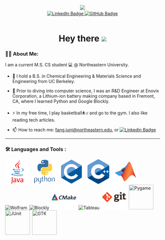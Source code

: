 <div id="header" align="center">
  <img src="https://media.giphy.com/media/VTtANKl0beDFQRLDTh/giphy.gif" width="100"/>

  <div id="badges">
  <a href="https://www.linkedin.com/in/junjie-fang/">
    <img src="https://img.shields.io/badge/LinkedIn-blue?style=for-the-badge&logo=linkedin&logoColor=white" alt="LinkedIn Badge"/>
  </a>
  <a href="https://github.com/LocalBinNotFound">
    <img src="https://img.shields.io/badge/Github-black?style=for-the-badge&logo=github&logoColor=white" alt="GitHub Badge"/>
  </a>
  </div>

  <img src="https://komarev.com/ghpvc/?username=LocalBinNotFound&style=flat-square&color=blue" alt=""/>

  <h1>
  Hey there
  <img src="https://media.giphy.com/media/hvRJCLFzcasrR4ia7z/giphy.gif" width="30px"/>
  </h1>
</div>


### :man_technologist: About Me:

I am a current M.S. CS student 💻 @ Northeastern University.
- :school: I hold a B.S. in Chemical Engineering & Materials Science and Engineering from UC Berkeley.

- :seedling: Prior to diving into computer science, I was an R&D Engineer at Enovix Corporation, a Lithium-ion battery making company based in Fremont, CA, where I learned Python and Google Blockly.

- :zap: In my free time, I play basketball:basketball_man: and go to the gym. I also like reading tech articles.

- :mailbox: How to reach me: fang.junj@northeastern.edu, or [![Linkedin Badge](https://img.shields.io/badge/-Junjie_Fang-blue?style=flat&logo=Linkedin&logoColor=white)](https://www.linkedin.com/in/junjie-fang/)

---

### :hammer_and_wrench: Languages and Tools :
<div>
  <img src="https://github.com/devicons/devicon/blob/master/icons/java/java-original-wordmark.svg" title="Java" alt="Java" width="80" height="80"/>&nbsp;
  <img src="https://github.com/devicons/devicon/blob/master/icons/python/python-original-wordmark.svg" title="Python" alt="Python" width="80" height="80"/>&nbsp;
  <img src="https://github.com/devicons/devicon/blob/master/icons/c/c-original.svg" title="C" alt="C" width="80" height="80"/>&nbsp;
  <img src="https://github.com/devicons/devicon/blob/master/icons/cplusplus/cplusplus-original.svg" title="C++" alt="C++" width="80" height="80"/>&nbsp;
  <img src="https://github.com/devicons/devicon/blob/master/icons/matlab/matlab-original.svg" title="Matlab" alt="Matlab" width="80" height="80"/>&nbsp;
  <img src="https://www.wolfram.com/common/framework/img/spikey.en.png" title="Wolfram" alt="Wolfram" width="80" height="80"/>&nbsp;
  <img src="https://developers.google.com/static/blockly/images/logos/logo_vertical.svg" title="Blockly" alt="Blockly" width="80" height="80"/>&nbsp;
  <img src="https://github.com/devicons/devicon/blob/master/icons/cmake/cmake-original-wordmark.svg" title="Cmake" alt="Cmake" width="80" height="80"/>&nbsp;
  <img src="https://user-images.githubusercontent.com/18670428/67620073-ca558e00-f7fa-11e9-9ea2-ed3a80c59210.png" title="Tableau" alt="Tableau" width="80" height="80"/>&nbsp;
  <img src="https://github.com/devicons/devicon/blob/master/icons/git/git-original-wordmark.svg" title="Git" **alt="Git" width="80" height="80"/>&nbsp;
  <img src="https://www.pygame.org/ftp/pygame-head-party.png" title="Pygame" **alt="Pygame" width="80" height="80"/>&nbsp;
  <img src="https://junit.org/junit4/images/junit-logo.png" title="JUnit" **alt="JUnit" width="80" height="80"/>&nbsp;
  <img src="https://www.gtk.org/assets/img/logo-gtk-sm.png" title="GTK" **alt="GTK" width="80" height="80"/>&nbsp;
  
</div>

<!---
LocalBinNotFound/LocalBinNotFound is a ✨ special ✨ repository because its `README.md` (this file) appears on your GitHub profile.
You can click the Preview link to take a look at your changes.
--->
